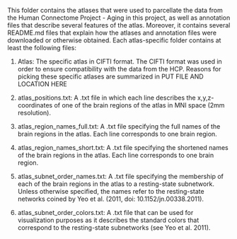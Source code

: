 This folder contains the atlases that were used to parcellate the data from the Human Connectome Project - Aging in this project, as well as annotation files that describe several features of the atlas. Moreover, it contains several README.md files that explain how the atlases and annotation files were downloaded or otherwise obtained. Each atlas-specific folder contains at least the following files:

1. Atlas: The specific atlas in CIFTI format. The CIFTI format was used in order to ensure compatibility with the data from the HCP. Reasons for picking these specific atlases are summarized in PUT FILE AND LOCATION HERE

2. atlas_positions.txt: A .txt file in which each line describes the x,y,z-coordinates of one of the brain regions of the atlas in MNI space (2mm resolution).

3. atlas_region_names_full.txt: A .txt file specifying the full names of the brain regions in the atlas. Each line corresponds to one brain region.

4. atlas_region_names_short.txt: A .txt file specifying the shortened names of the brain regions in the atlas. Each line corresponds to one brain region.

5. atlas_subnet_order_names.txt: A .txt file specifying the membership of each of the brain regions in the atlas to a resting-state subnetwork. Unless otherwise specified, the names refer to the resting-state networks coined by Yeo et al. (2011, doi: 10.1152/jn.00338.2011).

6. atlas_subnet_order_colors.txt: A .txt file that can be used for visualization purposes as it describes the standard colors that correspond to the resting-state subnetworks (see Yeo et al. 2011).


